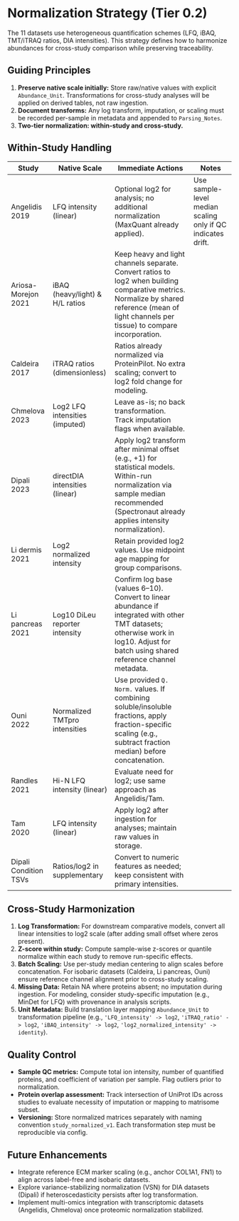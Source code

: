 # Normalization Strategy (Tier 0.2)

The 11 datasets use heterogeneous quantification schemes (LFQ, iBAQ, TMT/iTRAQ ratios, DIA intensities). This strategy defines how to harmonize abundances for cross-study comparison while preserving traceability.

## Guiding Principles
1. **Preserve native scale initially:** Store raw/native values with explicit `Abundance_Unit`. Transformations for cross-study analyses will be applied on derived tables, not raw ingestion.
2. **Document transforms:** Any log transform, imputation, or scaling must be recorded per-sample in metadata and appended to `Parsing_Notes`.
3. **Two-tier normalization: within-study and cross-study.**

## Within-Study Handling

| Study | Native Scale | Immediate Actions | Notes |
|-------|--------------|-------------------|-------|
| Angelidis 2019 | LFQ intensity (linear) | Optional log2 for analysis; no additional normalization (MaxQuant already applied). | Use sample-level median scaling only if QC indicates drift. |
| Ariosa-Morejon 2021 | iBAQ (heavy/light) & H/L ratios | Keep heavy and light channels separate. Convert ratios to log2 when building comparative metrics. Normalize by shared reference (mean of light channels per tissue) to compare incorporation. |
| Caldeira 2017 | iTRAQ ratios (dimensionless) | Ratios already normalized via ProteinPilot. No extra scaling; convert to log2 fold change for modeling. |
| Chmelova 2023 | Log2 LFQ intensities (imputed) | Leave as-is; no back transformation. Track imputation flags when available. |
| Dipali 2023 | directDIA intensities (linear) | Apply log2 transform after minimal offset (e.g., +1) for statistical models. Within-run normalization via sample median recommended (Spectronaut already applies intensity normalization). |
| Li dermis 2021 | Log2 normalized intensity | Retain provided log2 values. Use midpoint age mapping for group comparisons. |
| Li pancreas 2021 | Log10 DiLeu reporter intensity | Confirm log base (values 6–10). Convert to linear abundance if integrated with other TMT datasets; otherwise work in log10. Adjust for batch using shared reference channel metadata. |
| Ouni 2022 | Normalized TMTpro intensities | Use provided `Q. Norm.` values. If combining soluble/insoluble fractions, apply fraction-specific scaling (e.g., subtract fraction median) before concatenation. |
| Randles 2021 | Hi-N LFQ intensity (linear) | Evaluate need for log2; use same approach as Angelidis/Tam. |
| Tam 2020 | LFQ intensity (linear) | Apply log2 after ingestion for analyses; maintain raw values in storage. |
| Dipali Condition TSVs | Ratios/log2 in supplementary | Convert to numeric features as needed; keep consistent with primary intensities. |

## Cross-Study Harmonization
1. **Log Transformation:** For downstream comparative models, convert all linear intensities to log2 scale (after adding small offset where zeros present).
2. **Z-score within study:** Compute sample-wise z-scores or quantile normalize within each study to remove run-specific effects.
3. **Batch Scaling:** Use per-study median centering to align scales before concatenation. For isobaric datasets (Caldeira, Li pancreas, Ouni) ensure reference channel alignment prior to cross-study scaling.
4. **Missing Data:** Retain NA where proteins absent; no imputation during ingestion. For modeling, consider study-specific imputation (e.g., MinDet for LFQ) with provenance in analysis scripts.
5. **Unit Metadata:** Build translation layer mapping `Abundance_Unit` to transformation pipeline (e.g., `'LFQ_intensity' -> log2`, `'iTRAQ_ratio' -> log2`, `'iBAQ_intensity' -> log2`, `'log2_normalized_intensity' -> identity`).

## Quality Control
- **Sample QC metrics:** Compute total ion intensity, number of quantified proteins, and coefficient of variation per sample. Flag outliers prior to normalization.
- **Protein overlap assessment:** Track intersection of UniProt IDs across studies to evaluate necessity of imputation or mapping to matrisome subset.
- **Versioning:** Store normalized matrices separately with naming convention `study_normalized_v1`. Each transformation step must be reproducible via config.

## Future Enhancements
- Integrate reference ECM marker scaling (e.g., anchor COL1A1, FN1) to align across label-free and isobaric datasets.
- Explore variance-stabilizing normalization (VSN) for DIA datasets (Dipali) if heteroscedasticity persists after log transformation.
- Implement multi-omics integration with transcriptomic datasets (Angelidis, Chmelova) once proteomic normalization stabilized.
